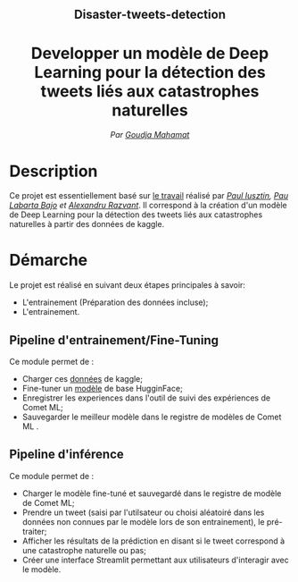 <div align="center">
    <h2>Disaster-tweets-detection </h2>
    <h1>Developper un modèle de Deep Learning pour la détection des tweets liés aux catastrophes naturelles</h1>
    <i>Par <a href="https://github.com/Angnami/">Goudja Mahamat</a></i>
</div>

# Description

Ce projet est essentiellement basé sur [le travail](https://github.com/iusztinpaul/hands-on-llms) réalisé par <i> <a href="https://github.com/iusztinpaul">Paul Iusztin</a>, <a href="https://github.com/Paulescu">Pau Labarta Bajo</a> et <a href="https://github.com/Joywalker">Alexandru Razvant</a></i>. 
Il correspond à la création d'un modèle de Deep Learning pour la détection des tweets liés aux catastrophes naturelles à partir des données de kaggle. 

# Démarche
Le projet est réalisé en suivant deux étapes principales à savoir:  

- L'entrainement (Préparation des données incluse);
- L'entrainement.

## Pipeline d'entrainement/Fine-Tuning   

Ce module permet de : 
- Charger ces [données](https://www.kaggle.com/competitions/nlp-getting-started/data) de kaggle;
- Fine-tuner un [modèle](https://huggingface.co/distilbert/distilbert-base-uncased-finetuned-sst-2-english) de base HugginFace;
- Enregistrer les experiences dans l'outil de suivi des expériences de Comet ML;
- Sauvegarder le meilleur modèle dans le registre de modèles de Comet ML .   

## Pipeline d'inférence 

Ce module permet de : 
- Charger le modèle fine-tuné et sauvegardé dans le registre de modèle de Comet ML;
- Prendre un tweet (saisi par l'utilsateur ou choisi aléatoiré dans les données non connues par le modèle lors de son entrainement),  le pré-traiter;
- Afficher les résultats de la prédiction en disant si le tweet correspond à une catastrophe naturelle ou pas;
- Créer une interface Streamlit permettant aux utilisateurs d'interagir avec le modèle.   